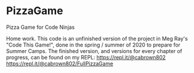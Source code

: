 # PizzaGame
Pizza Game for Code Ninjas


Home work. This code is an unfinished version of the project in Meg Ray's "Code This Game!", done in the spring / summer of 2020 to prepare for Summer Camps. The finished version, and versions for every chapter of progress, can be found on my REPL:
https://repl.it/@cabrown802
https://repl.it/@cabrown802/FullPizzaGame
